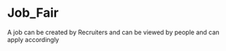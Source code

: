 # Job_Fair
A job can be created by Recruiters and can be viewed by people and can apply accordingly
